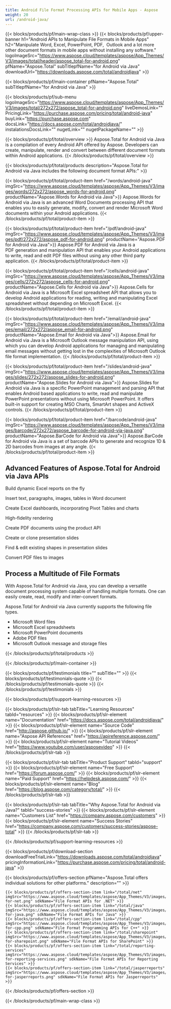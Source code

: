 ```yaml
---
title: Android File Format Processing APIs for Mobile Apps - Aspose 
weight: 20
url: /android-java/ 
---
```


{{< blocks/products/pf/main-wrap-class >}}
{{< blocks/products/pf/upper-banner h1="Android APIs to Manipulate File Formats in Mobile Apps" h2="Manipulate Word, Excel, PowerPoint, PDF,  Outlook and a lot more other document formats in mobile apps without installing any software." logoImageSrc="https://www.aspose.cloud/templates/aspose/App_Themes/V3/images/total/header/aspose_total-for-android.png" pfName="Aspose.Total" subTitlepfName="for Android via Java" downloadUrl="https://downloads.aspose.com/total/androidjava" >}}

{{< blocks/products/pf/main-container pfName="Aspose.Total" subTitlepfName="for Android via Java" >}}

{{< blocks/products/pf/sub-menu logoImageSrc="https://www.aspose.cloud/templates/aspose/App_Themes/V3/images/total/272x272/aspose_total-for-android.png" liveDemosLink="" PricingLink="https://purchase.aspose.com/pricing/total/android-java" buyLink="https://purchase.aspose.com" docsLink="https://docs.aspose.com/total/androidjava/" instalationsDocsLink="" nugetLink="" nugetPackageName="" >}}

{{< blocks/products/pf/total/overview >}}
Aspose.Total for Android via Java is a compilation of every Android API offered by Aspose. Developers can create, manipulate, render and convert between different document formats within Android applications.
{{< /blocks/products/pf/total/overview >}}

{{< blocks/products/pf/total/products description="Aspose.Total for Android via Java includes the following document format APIs:" >}}

{{< blocks/products/pf/total/product-item href="/words/android-java" imgSrc="https://www.aspose.cloud/templates/aspose/App_Themes/V3/images/words/272x272/aspose_words-for-android.png" productName="Aspose.Words for Android via Java">}}
Aspose.Words for Android via Java is an advanced Word Documents processing API that enables you to easily generate, modify, convert and render Microsoft Word documents within your Android applications.
{{< /blocks/products/pf/total/product-item >}}

{{< blocks/products/pf/total/product-item href="/pdf/android-java" imgSrc="https://www.aspose.cloud/templates/aspose/App_Themes/V3/images/pdf/272x272/aspose_pdf-for-android.png" productName="Aspose.PDF for Android via Java">}}
Aspose.PDF for Android via Java is a PDF generation and manipulation API that enables your Android applications to write, read and edit PDF files without using any other third party application.
{{< /blocks/products/pf/total/product-item >}}

{{< blocks/products/pf/total/product-item href="/cells/android-java" imgSrc="https://www.aspose.cloud/templates/aspose/App_Themes/V3/images/cells/272x272/aspose_cells-for-android.png" productName="Aspose.Cells for Android via Java">}}
Aspose.Cells for Android via Java is a Microsoft Excel spreadsheet API that allows you to develop Android applications for reading, writing and manipulating Excel spreadsheet without depending on Microsoft Excel.
{{< /blocks/products/pf/total/product-item >}}

{{< blocks/products/pf/total/product-item href="/email/android-java" imgSrc="https://www.aspose.cloud/templates/aspose/App_Themes/V3/images/email/272x272/aspose_email-for-android.png" productName="Aspose.Email for Android via Java">}}
Aspose.Email for Android via Java is a Microsoft Outlook message manipulation API, using which you can develop Android applications for managing and manipulating email messages without getting lost in the complexities of Microsoft Outlook file format implementation.
{{< /blocks/products/pf/total/product-item >}}

{{< blocks/products/pf/total/product-item href="/slides/android-java" imgSrc="https://www.aspose.cloud/templates/aspose/App_Themes/V3/images/slides/272x272/aspose_slides-for-android.png" productName="Aspose.Slides for Android via Java">}}
Aspose.Slides for Android via Java is a specific PowerPoint management and parsing API that enables Android based applications to write, read and manipulate PowerPoint presentations without using Microsoft PowerPoint. It offers built-in support for creating MSO Charts, SmartArt shapes and ActiveX controls.
{{< /blocks/products/pf/total/product-item >}}

{{< blocks/products/pf/total/product-item href="/barcode/android-java" imgSrc="https://www.aspose.cloud/templates/aspose/App_Themes/V3/images/barcode/272x272/aspose_barcode-for-android-via-java.png" productName="Aspose.BarCode for Android via Java">}}
Aspose.BarCode for Android via Java is a set of barcode APIs to generate and recognize 1D & 2D barcodes from images at any angle.
{{< /blocks/products/pf/total/product-item >}}

<!--<p></p>-->
<h2 class="pr-ft">
 <a class="anchor" id="features" name="features">
 </a>
 Advanced Features of Aspose.Total for Android via Java APIs
</h2>
<div class="col-lg-4">
 <em class="fa fa-file-excel-o ico-blue fa-2x col-lg-2">
 </em>
 <p class="col-lg-10">
  Build dynamic Excel reports on the fly
 </p>
</div>
<div class="col-lg-4">
 <em class="fa fa-file-word-o ico-blue fa-2x col-lg-2">
 </em>
 <p class="col-lg-10">
  Insert text, paragraphs, images, tables in Word document
 </p>
</div>
<div class="col-lg-4">
 <em class="fa fa-table ico-blue fa-2x col-lg-2">
 </em>
 <p class="col-lg-10">
  Create Excel dashboards, incorporating Pivot Tables and charts
 </p>
</div>
<div class="col-lg-4">
 <em class="fa fa-print ico-blue fa-2x col-lg-2">
 </em>
 <p class="col-lg-10">
  High-fidelity rendering
 </p>
</div>
<div class="col-lg-4">
 <em class="fa fa-cogs ico-blue fa-2x col-lg-2">
 </em>
 <p class="col-lg-10">
  Create PDF documents using the product API
 </p>
</div>
<div class="col-lg-4">
 <em class="fa fa-copy ico-blue fa-2x col-lg-2">
 </em>
 <p class="col-lg-10">
  Create or clone presentation slides
 </p>
</div>
<div class="col-lg-4">
 <em class="fa fa-search-plus ico-blue fa-2x col-lg-2">
 </em>
 <p class="col-lg-10">
  Find &amp; edit existing shapes in presentation slides
 </p>
</div>
<div class="col-lg-4">
 <em class="fa fa-image ico-blue fa-2x col-lg-2">
 </em>
 <p class="col-lg-10">
  Convert PDF files to images
 </p>
</div>
<div class="col-lg-12">
 <h2 class="h2title">
  Process a Multitude of File Formats
 </h2>
 <p>
  With Aspose.Total for Android via Java, you can develop a versatile document processing system capable of handling multiple formats. One can easily create, read, modify and inter-convert formats.
 </p>
 <p>
  Aspose.Total for Android via Java currently supports the following file types.
 </p>
 <ul class="unstyled">
  <li>
   Microsoft Word files
  </li>
  <li>
   Microsoft Excel spreadsheets
  </li>
  <li>
   Microsoft PowerPoint documents
  </li>
  <li>
   Adobe PDF files
  </li>
  <li>
   Microsoft Outlook message and storage files
  </li>
 </ul>
</div>
<!--Feature-section Start-->
<!--Feature-section End-->

{{< /blocks/products/pf/total/products >}}

{{< /blocks/products/pf/main-container >}}

{{< blocks/products/pf/testimonials title="" subTitle="" >}}
{{< blocks/products/pf/testimonials-quote >}}
{{< /blocks/products/pf/testimonials-quote >}}
{{< /blocks/products/pf/testimonials >}}

{{< blocks/products/pf/support-learning-resources >}}

{{< blocks/products/pf/slr-tab tabTitle="Learning Resources" tabId="resources" >}}
{{< blocks/products/pf/slr-element name="Documentation" href="https://docs.aspose.com/total/androidjava/" >}} 
{{< blocks/products/pf/slr-element name="Source Code" href="http://aspose.github.io/" >}} 
{{< blocks/products/pf/slr-element name="Aspose API References" href="https://apireference.aspose.com/" >}} 
{{< blocks/products/pf/slr-element name="Tutorial Videos" href="https://www.youtube.com/user/asposevideo" >}} 
{{< /blocks/products/pf/slr-tab >}}

{{< blocks/products/pf/slr-tab tabTitle="Product Support" tabId="support" >}}
{{< blocks/products/pf/slr-element name="Free Support" href="https://forum.aspose.com/" >}} 
{{< blocks/products/pf/slr-element name="Paid Support" href="https://helpdesk.aspose.com/" >}} 
{{< blocks/products/pf/slr-element name="Blog" href="https://blog.aspose.com/category/total/" >}} 
{{< /blocks/products/pf/slr-tab >}}

{{< blocks/products/pf/slr-tab tabTitle="Why Aspose.Total for Android via Java?" tabId="success-stories" >}}
{{< blocks/products/pf/slr-element name="Customers List" href="https://company.aspose.com/customers" >}} 
{{< blocks/products/pf/slr-element name="Success Stories" href="https://company.aspose.com/customers/success-stories/aspose-total" >}} 
{{< /blocks/products/pf/slr-tab >}}

{{< /blocks/products/pf/support-learning-resources >}}

{{< blocks/products/pf/download-section downloadFreeTrialLink="https://downloads.aspose.com/total/androidjava" pricingInformationLink="https://purchase.aspose.com/pricing/total/android-java" >}}

{{< blocks/products/pf/offers-section pfName="Aspose.Total offers individual solutions for other platforms." description="" >}}

    {{< blocks/products/pf/offers-section-item link="/total/net" imgSrc="https://www.aspose.cloud/templates/aspose/App_Themes/V3/images/total/272x272/aspose_total-for-net.png" sdkName="File Format APIs for .NET" >}}
    {{< blocks/products/pf/offers-section-item link="/total/java" imgSrc="https://www.aspose.cloud/templates/aspose/App_Themes/V3/images/total/272x272/aspose_total-for-java.png" sdkName="File Format APIs for Java" >}}
    {{< blocks/products/pf/offers-section-item link="/total/cpp" imgSrc="https://www.aspose.cloud/templates/aspose/App_Themes/V3/images/total/272x272/aspose_total-for-cpp.png" sdkName="File Format Programming APIs for C++" >}}
    {{< blocks/products/pf/offers-section-item link="/total/sharepoint" imgSrc="https://www.aspose.cloud/templates/aspose/App_Themes/V3/images/total/272x272/aspose_total-for-sharepoint.png" sdkName="File Format APIs for SharePoint" >}}
    {{< blocks/products/pf/offers-section-item link="/total/reporting-services" imgSrc="https://www.aspose.cloud/templates/aspose/App_Themes/V3/images/total/272x272/aspose_total-for-reporting-services.png" sdkName="File Format APIs for Reporting Services" >}}
    {{< blocks/products/pf/offers-section-item link="/total/jasperreports" imgSrc="https://www.aspose.cloud/templates/aspose/App_Themes/V3/images/total/272x272/aspose_total-for-jasperreports.png" sdkName="File Format APIs for Jasperreports" >}}
{{< /blocks/products/pf/offers-section >}}

{{< /blocks/products/pf/main-wrap-class >}}